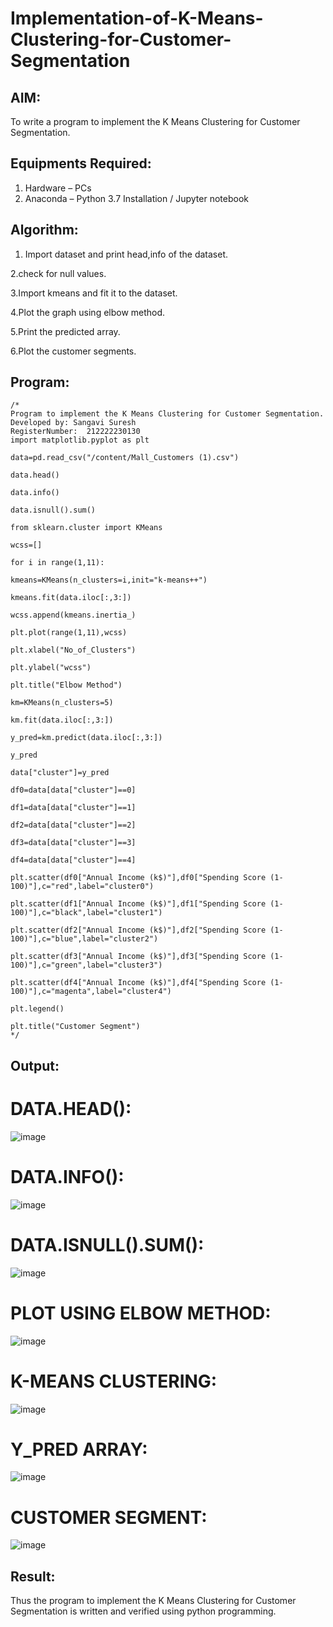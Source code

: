# Implementation-of-K-Means-Clustering-for-Customer-Segmentation

## AIM:
To write a program to implement the K Means Clustering for Customer Segmentation.

## Equipments Required:
1. Hardware – PCs
2. Anaconda – Python 3.7 Installation / Jupyter notebook

## Algorithm:

1. Import dataset and print head,info of the dataset.

2.check for null values.

3.Import kmeans and fit it to the dataset.

4.Plot the graph using elbow method.

5.Print the predicted array.

6.Plot the customer segments.
   
## Program:
```
/*
Program to implement the K Means Clustering for Customer Segmentation.
Developed by: Sangavi Suresh
RegisterNumber:  212222230130
import matplotlib.pyplot as plt

data=pd.read_csv("/content/Mall_Customers (1).csv")

data.head()

data.info()

data.isnull().sum()

from sklearn.cluster import KMeans

wcss=[]

for i in range(1,11):

kmeans=KMeans(n_clusters=i,init="k-means++")

kmeans.fit(data.iloc[:,3:])

wcss.append(kmeans.inertia_)

plt.plot(range(1,11),wcss)

plt.xlabel("No_of_Clusters")

plt.ylabel("wcss")

plt.title("Elbow Method")

km=KMeans(n_clusters=5)

km.fit(data.iloc[:,3:])

y_pred=km.predict(data.iloc[:,3:])

y_pred

data["cluster"]=y_pred

df0=data[data["cluster"]==0]

df1=data[data["cluster"]==1]

df2=data[data["cluster"]==2]

df3=data[data["cluster"]==3]

df4=data[data["cluster"]==4]

plt.scatter(df0["Annual Income (k$)"],df0["Spending Score (1-100)"],c="red",label="cluster0")

plt.scatter(df1["Annual Income (k$)"],df1["Spending Score (1-100)"],c="black",label="cluster1")

plt.scatter(df2["Annual Income (k$)"],df2["Spending Score (1-100)"],c="blue",label="cluster2")

plt.scatter(df3["Annual Income (k$)"],df3["Spending Score (1-100)"],c="green",label="cluster3")

plt.scatter(df4["Annual Income (k$)"],df4["Spending Score (1-100)"],c="magenta",label="cluster4")

plt.legend()

plt.title("Customer Segment")
*/

```

## Output:
# DATA.HEAD():
![image](https://github.com/Sangavi-suresh/Implementation-of-K-Means-Clustering-for-Customer-Segmentation/assets/118541861/67469cc5-c372-4eae-8e16-f7e1c6e1a74c)

# DATA.INFO():
![image](https://github.com/Sangavi-suresh/Implementation-of-K-Means-Clustering-for-Customer-Segmentation/assets/118541861/3909f80e-8eb7-4aa1-9a95-5408285521d3)

# DATA.ISNULL().SUM():
![image](https://github.com/Sangavi-suresh/Implementation-of-K-Means-Clustering-for-Customer-Segmentation/assets/118541861/1941634a-8f66-47d8-a427-dc8f134c8452)

# PLOT USING ELBOW METHOD:
![image](https://github.com/Sangavi-suresh/Implementation-of-K-Means-Clustering-for-Customer-Segmentation/assets/118541861/6be8c005-fe59-4955-a34a-656caaf4142a)

# K-MEANS CLUSTERING:
![image](https://github.com/Sangavi-suresh/Implementation-of-K-Means-Clustering-for-Customer-Segmentation/assets/118541861/eb229033-7212-4c29-a402-a35207fa4cba)

# Y_PRED ARRAY:
![image](https://github.com/Sangavi-suresh/Implementation-of-K-Means-Clustering-for-Customer-Segmentation/assets/118541861/267a4c13-5cbb-4e37-8cfe-b2e703c12907)

# CUSTOMER SEGMENT:
![image](https://github.com/Sangavi-suresh/Implementation-of-K-Means-Clustering-for-Customer-Segmentation/assets/118541861/d3f74e2f-ce3d-4db9-8ec5-76773df8559c)


## Result:
Thus the program to implement the K Means Clustering for Customer Segmentation is written and verified using python programming.
